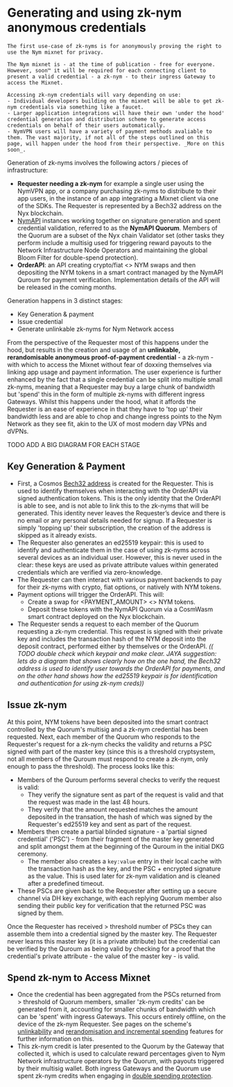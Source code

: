 # Generating and using zk-nym anonymous credentials

```admonish info
The first use-case of zk-nyms is for anonymously proving the right to use the Nym mixnet for privacy.

The Nym mixnet is - at the time of publication - free for everyone. However, soon™ it will be required for each connecting client to present a valid credential - a zk-nym - to their ingress Gateway to access the Mixnet.

Accessing zk-nym credentials will vary depending on use:
- Individual developers building on the mixnet will be able to get zk-nym credentials via something like a faucet.
- Larger application integrations will have their own 'under the hood' credential generation and distribution scheme to generate access credentials on behalf of their users automatically.
- NymVPN users will have a variety of payment methods avaliable to them. The vast majority, if not all of the steps outlined on this page, will happen under the hood from their perspective. _More on this soon_.
```

Generation of zk-nyms involves the following actors / pieces of infrastructure:
- **Requester needing a zk-nym** for example a single user using the NymVPN app, or  a company purchasing zk-nyms to distribute to their app users, in the instance of an app integrating a Mixnet client via one of the SDKs. The Requester is represented by a Bech32 address on the Nyx blockchain.
- [NymAPI](https://nymtech.net/operators/nodes/nym-api.html) instances working together on signature generation and spent credential validation, referred to as the **NymAPI Quorum**. Members of the Quorum are a subset of the Nyx chain Validator set (other tasks they perform include a multisig used for triggering reward payouts to the Network Infrastructure Node Operators and maintaining the global Bloom Filter for double-spend protection).
- **OrderAPI**: an API creating crypto/fiat <> NYM swaps and then depositing the NYM tokens in a smart contract managed by the NymAPI Quroum for payment verification. Implementation details of the API will be released in the coming months.

Generation happens in 3 distinct stages:
- Key Generation & payment
- Issue credential
- Generate unlinkable zk-nyms for Nym Network access

From the perspective of the Requester most of this happens under the hood, but results in the creation and usage of an **unlinkable, rerandomisable anonymous proof-of-payment credential** - a zk-nym - with which to access the Mixnet without fear of doxxing themselves via linking app usage and payment information. The user experience is further enhanced by the fact that a single credential can be split into multiple small zk-nyms, meaning that a Requester may buy a large chunk of bandwidth but 'spend' this in the form of multiple zk-nyms with different ingress Gateways. Whilst this happens under the hood, what it affords the Requester is an ease of experience in that they have to 'top up' their bandwidth less and are able to chop and change ingress points to the Nym Network as they see fit, akin to the UX of most modern day VPNs and dVPNs.

TODO ADD A BIG DIAGRAM FOR EACH STAGE

## Key Generation & Payment
- First, a Cosmos [Bech32 address](https://docs.cosmos.network/main/build/spec/addresses/bech32) is created for the Requester. This is used to identify themselves when interacting with the OrderAPI via signed authentication tokens. This is the only identity that the OrderAPI is able to see, and is not able to link this to the zk-nyms that will be generated. This identity never leaves the Requester’s device and there is no email or any personal details needed for signup. If a Requester is simply 'topping up' their subscription, the creation of the address is skipped as it already exists.
- The Requester also generates an ed25519 keypair: this is used to identify and authenticate them in the case of using zk-nyms across several devices as an individual user. However, this is never used in the clear: these keys are used as private attribute values within generated credentials which are verified via zero-knowledge.
- The Requester can then interact with various payment backends to pay for their zk-nyms with crypto, fiat options, or natively with NYM tokens.
- Payment options will trigger the OrderAPI. This will:
  - Create a swap for <PAYMENT_AMOUNT> <> NYM tokens.
  - Deposit these tokens with the NymAPI Quorum via a CosmWasm smart contract deployed on the Nyx blockchain.
- The Requester sends a request to each member of the Quorum requesting a zk-nym credential. This request is signed with their private key and includes the transaction hash of the NYM deposit into the deposit contract, performed either by themselves or the OrderAPI. _(( TODO double check which keypair and make clear. JAYA suggestion: lets do a diagram that shows clearly how on the one hand, the Bech32 address is used to identify user towards the OrderAPI for payments, and on the other hand shows how the ed25519 keypair is for identification and authentication for using zk-nym creds))_

## Issue zk-nym
At this point, NYM tokens have been deposited into the smart contract controlled by the Quorum's multisig and a zk-nym credential has been requested. Next, each member of the Quorum who responds to the Requester's request for a zk-nym checks the validity and returns a PSC signed with part of the master key (since this is a threshold cryptsystem, not all members of the Quroum must respond to create a zk-nym, only enough to pass the threshold). The process looks like this:

- Members of the Quroum performs several checks to verify the request is valid:
  - They verify the signature sent as part of the request is valid and that the request was made in the last 48 hours.
  - They verify that the amount requested matches the amount deposited in the transation, the hash of which was signed by the Requester's ed25519 key and sent as part of the request.
- Members then create a partial blinded signature - a 'partial signed credential' ('PSC') - from their fragment of the master key generated and split amongst them at the beginning of the Quroum in the initial DKG ceremony.
  - The member also creates a `key:value` entry in their local cache with the transaction hash as the key, and the PSC + encrypted signature as the value. This is used later for zk-nym validation and is cleaned after a predefined timeout.
- These PSCs are given back to the Requester after setting up a secure channel via DH key exchange, with each replying Quorum member also sending their public key for verification that the returned PSC was signed by them.

Once the Requester has received > threshold number of PSCs they can assemble them into a credential signed by the master key. The Requester never learns this master key (it is a private attribute) but the credential can be verified by the Quroum as being valid by checking for a proof that the credential's private attribute - the value of the master key - is valid.

## Spend zk-nym to Access Mixnet
- Once the credential has been aggregated from the PSCs returned from > threshold of Quorum members, smaller 'zk-nym credits' can be generated from it, accounting for smaller chunks of bandwidth which can be 'spent' with ingress Gateways. This occurs entirely offline, on the device of the zk-nym Requester. See pages on the scheme's [unlinkability](unlinkability.md) and [rerandomisation and incremental spending](./rerandomise.md) features for further information on this.
- This zk-nym credit is later presented to the Quorum by the Gateway that collected it, which is used to calculate reward percentages given to Nym Network infrastructure operators by the Quorum, with payouts triggered by their multisig wallet. Both ingress Gateways and the Quorum use spent zk-nym credits when engaging in [double spending protection](./double-spend-prot.md).
